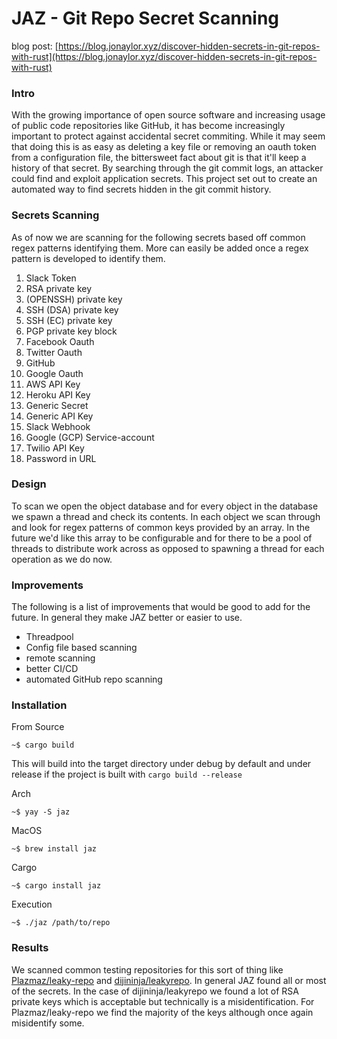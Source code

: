 
# JAZ - Git Repo Secret Scanning  

blog post:
[https://blog.jonaylor.xyz/discover-hidden-secrets-in-git-repos-with-rust](https://blog.jonaylor.xyz/discover-hidden-secrets-in-git-repos-with-rust)

### Intro

With the growing importance of open source software and increasing usage of public code repositories like GitHub, it has become increasingly important to protect against accidental secret commiting. While it may seem that doing this is as easy as deleting a key file or removing an oauth token from a configuration file, the bittersweet fact about git is that it'll keep a history of that secret. By searching through the git commit logs, an attacker could find and exploit application secrets. This project set out to create an automated way to find secrets hidden in the git commit history.

### Secrets Scanning

As of now we are scanning for the following secrets based off common regex patterns identifying them.  More can easily be added once a regex pattern is developed to identify them.

1. Slack Token  
2. RSA private key  
3. (OPENSSH) private key  
4. SSH (DSA) private key  
5. SSH (EC) private key  
6. PGP private key block  
7. Facebook Oauth  
8. Twitter Oauth  
9. GitHub  
10. Google Oauth  
11. AWS API Key  
12. Heroku API Key  
13. Generic Secret  
14. Generic API Key  
15. Slack Webhook  
16. Google (GCP) Service-account  
17. Twilio API Key  
18. Password in URL
 
### Design

To scan we open the object database and for every object in the database we spawn a thread and check its contents. In each object we scan through and look for regex patterns of common keys provided by an array.  In the future we'd like this array to be configurable and for there to be a pool of threads to distribute work across as opposed to spawning a thread for each operation as we do now.

### Improvements  

The following is a list of improvements that would be good to add for the future.  In general they make JAZ better or easier to use.

- Threadpool  
- Config file based scanning  
- remote scanning  
- better CI/CD  
- automated GitHub repo scanning  

### Installation

From Source
```
~$ cargo build
```
This will build into the target directory under debug by default and under release if the project is built with `cargo build --release`

Arch
```
~$ yay -S jaz
```

MacOS
```
~$ brew install jaz
```

Cargo
```
~$ cargo install jaz
```

Execution
```
~$ ./jaz /path/to/repo
```

### Results

We scanned common testing repositories for this sort of thing like [Plazmaz/leaky-repo](https://github.com/Plazmaz/leaky-repo) and [dijininja/leakyrepo](https://github.com/digininja/leakyrepo).  In general JAZ found all or most of the secrets.  In the case of dijininja/leakyrepo we found a lot of RSA private keys which is acceptable but technically is a misidentification.  For Plazmaz/leaky-repo we find the majority of the keys although once again misidentify some.

